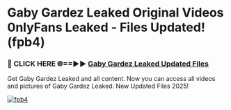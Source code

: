 # Gaby Gardez Leaked Original Videos 0nlyFans Leaked - Files Updated! (fpb4)

<h3>🔴 CLICK HERE 🌐==►► <a href="https://tinyurl.com/ms9xzufz" rel="nofollow">Gaby Gardez Leaked Updated Files</a></h3>

Get Gaby Gardez Leaked and all content. Now you can access all videos and pictures of Gaby Gardez Leaked. New Updated Files 2025!

[![fpb4](https://i.imgur.com/ppqm5kG.gif)](https://tinyurl.com/ms9xzufz)
